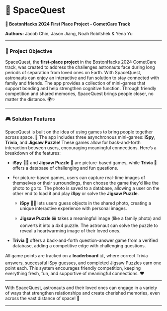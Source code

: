 # 🚀 SpaceQuest

**🥇 BostonHacks 2024 First Place Project - CometCare Track**

**Authors:** Jacob Chin, Jason Jiang, Noah Robitshek & Yena Yu

---

### 🌌 Project Objective

SpaceQuest, the **first-place project** in the BostonHacks 2024 CometCare track, was created to address the challenges astronauts face during long periods of separation from loved ones on Earth. With SpaceQuest, astronauts can enjoy an interactive and fun solution to stay connected with family and friends. The app provides a collection of mini-games that support bonding and help strengthen cognitive function. Through friendly competition and shared memories, SpaceQuest brings people closer, no matter the distance. 🌍✨

---

### 🎮 Solution Features

SpaceQuest is built on the idea of using games to bring people together across space. 🌠 The app includes three asynchronous mini-games: **iSpy**, **Trivia**, and **Jigsaw Puzzle**! These games allow for back-and-forth interaction between users, encouraging meaningful connections. Here’s a breakdown of the features:

- **iSpy** 🕵️‍♂️ and **Jigsaw Puzzle** 🧩 are picture-based games, while **Trivia** 🧠 offers a database of challenging and fun questions.
  
- For picture-based games, users can capture real-time images of themselves or their surroundings, then choose the game they'd like the photo to go to. The photo is saved to a database, allowing a user on the other end to load it and play **iSpy** or solve the **Jigsaw Puzzle**.
  
  - **iSpy** 🕵️‍♀️ lets users guess objects in the shared photo, creating a unique interactive experience with personal images.
  
  - **Jigsaw Puzzle** 🖼️ takes a meaningful image (like a family photo) and converts it into a 4x4 puzzle. The astronaut can solve the puzzle to reveal a heartwarming image of their loved ones.

- **Trivia** 🧩 offers a back-and-forth question-answer game from a verified database, adding a competitive edge with challenging questions.

All game points are tracked on a **leaderboard** 📊, where correct Trivia answers, successful iSpy guesses, and completed Jigsaw Puzzles earn one point each. This system encourages friendly competition, keeping everything fresh, fun, and supportive of meaningful connections. ❤️

---

With SpaceQuest, astronauts and their loved ones can engage in a variety of ways that strengthen relationships and create cherished memories, even across the vast distance of space! 🌌

---
